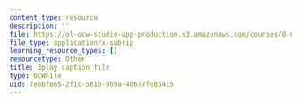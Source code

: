 ```yaml
---
content_type: resource
description: ''
file: https://ol-ocw-studio-app-production.s3.amazonaws.com/courses/8-01sc-classical-mechanics-fall-2016/7ebbf0652f1c5e1b9b9a40677fe85415_w7z_z-lucyU.vtt
file_type: application/x-subrip
learning_resource_types: []
resourcetype: Other
title: 3play caption file
type: OCWFile
uid: 7ebbf065-2f1c-5e1b-9b9a-40677fe85415
---
```

